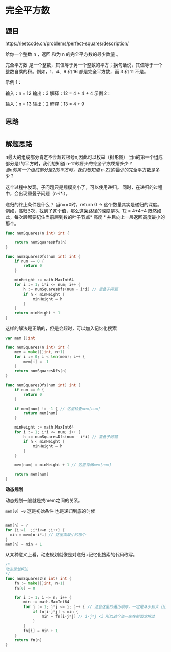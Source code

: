 # 完全平方数

## 题目
https://leetcode.cn/problems/perfect-squares/description/

给你一个整数 n ，返回 和为 n 的完全平方数的最少数量 。

完全平方数 是一个整数，其值等于另一个整数的平方；换句话说，其值等于一个整数自乘的积。例如，1、4、9 和 16 都是完全平方数，而 3 和 11 不是。

 

示例 1：

输入：n = 12
输出：3 
解释：12 = 4 + 4 + 4
示例 2：

输入：n = 13
输出：2
解释：13 = 4 + 9



## 思路


#  

## 解题思路


n最大的组成部分肯定不会超过根号n,因此可以枚举（树形图）
当n的第一个组成部分是1的平方时，我们想知道 n-1*1的最少的完全平方数是多少？  
当n的第一个组成部分是2的平方时，我们想知道 n-2*2的最少的完全平方数是多少？

这个过程中发现，子问题只是规模变小了，可以使用递归。
同时，在递归的过程中，会出现重叠子问题（n-i*i）。

递归的终止条件是什么？
当n==0时，return 0 -> 这个数量其实是递归的深度。
例如，递归3次，找到了这个值，那么这条路径的深度是3。12 = 4+4+4
既然如此，每次层都要记住当前层到数的叶子节点* 高度 *
并且向上一层返回高度最小的那个。

```go
func numSquares(n int) int {

	return numSquaresDfs(n)
}

func numSquaresDfs(num int) int {
	if num == 0 {
		return 0
	}

	minHeight := math.MaxInt64
	for i := 1; i*i <= num; i++ {
		h := numSquaresDfs(num - i*i) // 重叠子问题
		if h < minHeight {
			minHeight = h
		}
	}
	return minHeight + 1
}
```

这样的解法是正确的，但是会超时，可以加入记忆化搜索

```go
var mem []int

func numSquares(n int) int {
	mem = make([]int, n+1)
	for i := 0; i < len(mem); i++ {
		mem[i] = -1
	}
	return numSquaresDfs(n)
}

func numSquaresDfs(num int) int {
	if num == 0 {
		return 0
	}

	if mem[num] != -1 { // 这里检查mem[num]
		return mem[num]
	}

	minHeight := math.MaxInt64
	for i := 1; i*i <= num; i++ {
		h := numSquaresDfs(num - i*i) // 重叠子问题
		if h < minHeight {
			minHeight = h
		}
	}

	mem[num] = minHeight + 1 // 这里存储mem[num]

	return mem[num]
}
```


**动态规划**

动态规划一般就是找mem之间的关系。

`mem[0] =0` 这是初始条件 也是递归到底的时候

```go

mem[n] = ? 
for {i:=1  ;i*i<=n ;i++} {
  min = mem[n-i*i] // 这里面最小的那个
}
mem[n] = min + 1

```
从某种意义上看，动态规划就像是对递归+记忆化搜索的代码改写。

```go
/*
动态规划解法
*/
func numSquares2(n int) int {
	fn := make([]int, n+1)
	fn[0] = 0

	for i := 1; i <= n; i++ {
		min := math.MaxInt64
		for j := 1; j*j <= i; j++ { // 注意这里的遍历顺序，一定是从小到大（比如你在求fn(3) 你的fn(2)和fn(1)一定要在前面求过）
			if fn[i-j*j] < min {
				min = fn[i-j*j] // i-j*j <i 所以这个值一定在前面求解过
			}
		}
		fn[i] = min + 1
	}
	return fn[n]
}
```


